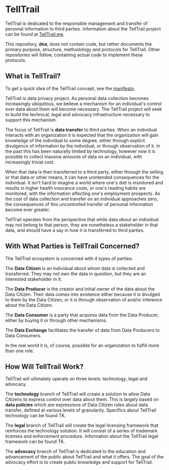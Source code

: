 # TellTrail

TellTrail is dedicated to the responsible management and transfer of personal information to third parties.  Information about the TellTrail project can be found at [TellTrail.me](http://telltrail.me/).

This repository, **dna**, does not contain code, but rather documents the primary purpose, structure, methodology and protocols for TellTrail.  Other repositories will follow, containing actual code to implement these protocols.

## What is TellTrail?

To get a quick idea of the TellTrail concept, see the [manifesto](MANIFESTO.md).

TellTrail is data privacy project. As personal data collection becomes increasingly ubiquitous, we believe a mechanism for an individual's control over data about them will become necessary.  The TellTrail project will seek to build the technical, legal and advocacy infrastructure necessary to support this mechanism.

The focus of TellTrail is **data transfer** to third parties. When an individual interacts with an organization it is expected that the organization will gain knowledge of the individual to some degree, either through explicit divulgence of information by the individual, or through observation of it. In the past this has been naturally limited by technology, however now it is possible to collect massive amounts of data on an individual, with increasingly trivial cost.

When that data is then transferred to a third party, either through the selling or that data or other means, it can have unintended consequences for the individual. It isn't hard to imagine a world where one's diet is monitored and results in higher health insurance costs, or one's reading habits are monitored, with the information affecting one's employment prospects. As the cost of data collection and transfer on an individual approaches zero, the consequences of this uncontrolled transfer of personal information become ever greater.

TellTrail operates from the perspective that while data *about* an individual may not belong to that person, they are nonetheless a stakeholder in that data, and should have a say in how it is transferred to third parties.

## With What Parties is TellTrail Concerned?

The TellTrail ecosystem is concerned with 4 types of parties:

The **Data Citizen** is an individual about whom data is collected and transferred.  They may not own the data in question, but they are an interested stakeholder in it.

The **Data Producer** is the creator and initial owner of the data about the Data Citizen.  Their data comes into existence either because it is divulged to them by the Data Citizen, or it is through observation of and/or inference about the Data Citizen.

The **Data Consumer** is a party that acquires data from the Data Producer, either by buying it or through other mechanisms.

The **Data Exchange** facilitates the transfer of data from Data Producers to Data Consumers.

In the real world it is, of course, possible for an organization to fulfill more than one role.

## How Will TellTrail Work?

TellTrail will ultimately operate on three levels: technology, legal and advocacy.

The **technology** branch of TellTrail will create a solution to allow Data Citizens to express control over data about them.  This is largely based on **data policies** which are expressions of Data Citizen rules about data transfer, defined at various levels of granularity.  Specifics about TellTrail technology can be found TK.

The **legal** branch of TellTrail will create the legal licensing framework that reinforces the technology solution. It will consist of a series of trademark licenses and enforcement procedure.  Information about the TellTrail legal framework can be found TK.

The **advocacy** branch of TellTrail is dedicated to the education and advancement of the public about TellTrail and what it offers.  The goal of the advocacy effort is to create public knowledge and support for TellTrail.
